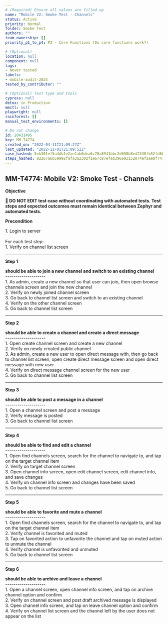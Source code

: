 ```yaml
---
# (Required) Ensure all values are filled up
name: "Mobile V2: Smoke Test - Channels"
status: Active
priority: Normal
folder: Smoke Test
authors: ""
team_ownership: []
priority_p1_to_p4: P2 - Core Functions (Do core functions work?)

# (Optional)
location: null
component: null
tags:
- Never tested
labels:
- mobile-audit-2024
tested_by_contributor: ""

# (Optional) Test type and tools
cypress: null
detox: in Production
mmctl: null
playwright: null
rainforest: []
manual_test_environments: []

# Do not change
id: 20431495
key: MM-T4774
created_on: "2022-04-11T21:09:27Z"
last_updated: "2022-12-01T21:09:52Z"
case_hashed: 5eb301ef5a4db1e2ae1ab6dea6c70a8941bbc2d650b8ed2330fb52fd6b33ed8b80adf21e6ec46672dc52e2e25ec6c0f5
steps_hashed: 82267a6b59992fafa3a2302f1e67c87efeb396693152074efaae8f7478504b2be6e5449f670bc767547e8f03316edae3
---
```


<!-- (Auto-generated) Based on frontmatter's "key" and "name" -->

## MM-T4774: Mobile V2: Smoke Test - Channels

**Objective**

**🛑 DO NOT EDIT test case without coordinating with automated tests. Test steps and expected outcomes must remain identical between Zephyr and automated tests.**

**Precondition**

1\. Login to server\
\
For each test step:\
1\. Verify on channel list screen

---

**Step 1**

**should be able to join a new channel and switch to an existing channel**\
\--------------------\
1\. As admin, create a new channel so that user can join, then open browse channels screen and join the new channel\
2\. Verify on newly joined channel screen\
3\. Go back to channel list screen and switch to an existing channel\
4\. Verify on the other channel screen\
5\. Go back to channel list screen

---

**Step 2**

**should be able to create a channel and create a direct message**\
\--------------------\
1\. Open create channel screen and create a new channel\
2\. Verify on newly created public channel\
3\. As admin, create a new user to open direct message with, then go back to channel list screen, open create direct message screen and open direct message with new user\
4\. Verify on direct message channel screen for the new user\
5\. Go back to channel list screen

---

**Step 3**

**should be able to post a message in a channel**\
\--------------------\
1\. Open a channel screen and post a message\
2\. Verify message is posted\
3\. Go back to channel list screen

---

**Step 4**

**should be able to find and edit a channel**\
\--------------------\
1\. Open find channels screen, search for the channel to navigate to, and tap on the target channel item\
2\. Verify on target channel screen\
3\. Open channel info screen, open edit channel screen, edit channel info, and save changes\
4\. Verify on channel info screen and changes have been saved\
5\. Go back to channel list screen

---

**Step 5**

**should be able to favorite and mute a channel**\
\--------------------\
1\. Open find channels screen, search for the channel to navigate to, and tap on the target channel item\
2\. Verify channel is favorited and muted\
3\. Tap on favorited action to unfavorite the channel and tap on muted action to unmute the channel\
4\. Verify channel is unfavorited and unmuted\
5\. Go back to channel list screen

---

**Step 6**

**should be able to archive and leave a channel**\
\--------------------\
1\. Open a channel screen, open channel info screen, and tap on archive channel option and confirm\
2\. Verify on channel screen and post draft archived message is displayed\
3\. Open channel info screen, and tap on leave channel option and confirm\
4\. Verify on channel list screen and the channel left by the user does not appear on the list
